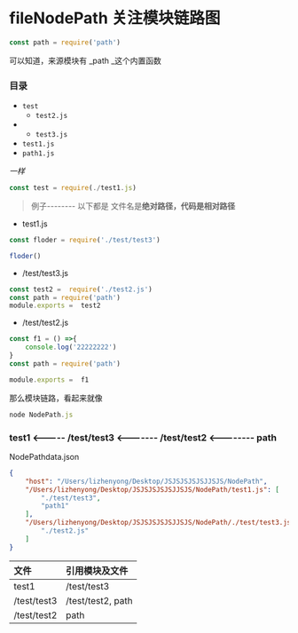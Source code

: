 # fileNodePath 关注模块链路图

```js
const path = require('path')
```

可以知道，来源模块有 _path  _这个内置函数

### 目录

* `test`
  * `test2.js`
* * `test3.js`
* `test1.js`
* `path1.js`

_一样_

```js
const test = require(./test1.js)
```

> 例子-------- 以下都是 文件名是**绝对路径，代码是相对路径**

* test1.js

```js
const floder = require('./test/test3')

floder()
```

* /test/test3.js

```js
const test2 =  require('./test2.js')
const path = require('path')
module.exports =  test2
```

* /test/test2.js

```js
const f1 = () =>{
    console.log('22222222')
}
const path = require('path')

module.exports =  f1
```

那么模块链路，看起来就像

``` js
node NodePath.js
```

### test1 &lt;-----  /test/test3 &lt;------- /test/test2 &lt;-------- path

NodePathdata.json
``` json
{
	"host": "/Users/lizhenyong/Desktop/JSJSJSJSJSJJSJS/NodePath",
	"/Users/lizhenyong/Desktop/JSJSJSJSJSJJSJS/NodePath/test1.js": [
		"./test/test3",
		"path1"
	],
	"/Users/lizhenyong/Desktop/JSJSJSJSJSJJSJS/NodePath/./test/test3.js": [
		"./test2.js"
	]
}
```

| 文件 | 引用模块及文件 |
| :--- | :--- |
| test1 | /test/test3 |
| /test/test3 | /test/test2, path |
| /test/test2 | path |



